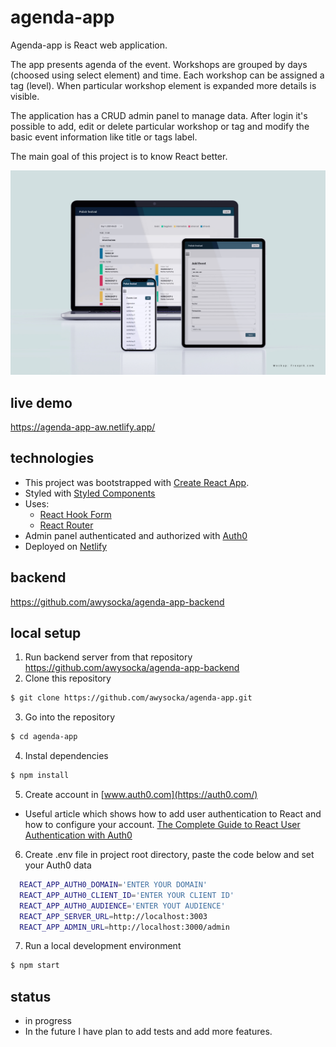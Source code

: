 # agenda-app
Agenda-app is React web application. 

The app presents agenda of the event. Workshops are grouped by days (choosed using select element) and time. Each workshop can be assigned a tag (level). When particular workshop element is expanded more details is visible.

The application has a CRUD admin panel to manage data. After login it's possible to add, edit or delete particular workshop or tag and modify the basic event information like title or tags label.

The main goal of this project is to know React better.

![agenda-app](https://github.com/awysocka/agenda-app/blob/master/readme-img/Agenda-app.jpg)

## live demo
https://agenda-app-aw.netlify.app/

## technologies
* This project was bootstrapped with [Create React App](https://github.com/facebook/create-react-app).
* Styled with [Styled Components](https://styled-components.com/)
* Uses:
  - [React Hook Form](https://react-hook-form.com/)
  - [React Router](https://reactrouter.com/)
* Admin panel authenticated and authorized with [Auth0](https://auth0.com/)
* Deployed on [Netlify](https://www.netlify.com/)

## backend 
https://github.com/awysocka/agenda-app-backend

## local setup
1. Run backend server from that repository 
https://github.com/awysocka/agenda-app-backend
2. Clone this repository
  ```bash
  $ git clone https://github.com/awysocka/agenda-app.git
  ```
3. Go into the repository
  ```bash
  $ cd agenda-app
  ```
4. Instal dependencies
  ```bash
  $ npm install
  ```
5. Create account in [www.auth0.com](https://auth0.com/)
* Useful article which shows how to add user authentication to React and how to configure your account. [The Complete Guide to React User Authentication with Auth0](https://auth0.com/blog/complete-guide-to-react-user-authentication/?utm_source=pocket_mylist)
6. Create .env file in project root directory, paste the code below and set your Auth0 data
  ```bash
    REACT_APP_AUTH0_DOMAIN='ENTER YOUR DOMAIN'
    REACT_APP_AUTH0_CLIENT_ID='ENTER YOUR CLIENT ID'
    REACT_APP_AUTH0_AUDIENCE='ENTER YOUT AUDIENCE'
    REACT_APP_SERVER_URL=http://localhost:3003
    REACT_APP_ADMIN_URL=http://localhost:3000/admin
  ```
7. Run a local development environment
  ```bash
  $ npm start
  ```

## status
* in progress
* In the future I have plan to add tests and add more features.
